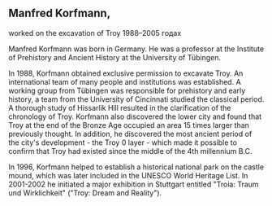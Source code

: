 ## Manfred Korfmann,

worked on the excavation of Troy 1988–2005 годах

Manfred Korfmann was born in Germany. He was a professor at the Institute of Prehistory and Ancient History at the University of Tübingen.

In 1988, Korfmann obtained exclusive permission to excavate Troy. An international team of many people and institutions was established. A working group from Tübingen was responsible for prehistory and early history, a team from the University of Cincinnati studied the classical period. A thorough study of Hissarlik Hill resulted in the clarification of the chronology of Troy. Korfmann also discovered the lower city and found that Troy at the end of the Bronze Age occupied an area 15 times larger than previously thought. In addition, he discovered the most ancient period of the city's development - the Troy 0 layer - which made it possible to confirm that Troy had existed since the middle of the 4th millennium B.C.

In 1996, Korfmann helped to establish a historical national park on the castle mound, which was later included in the UNESCO World Heritage List. In 2001-2002 he initiated a major exhibition in Stuttgart entitled "Troia: Traum und Wirklichkeit" ("Troy: Dream and Reality").
